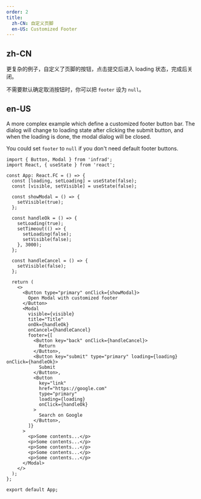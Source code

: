 ```yaml
---
order: 2
title:
  zh-CN: 自定义页脚
  en-US: Customized Footer
---
```


## zh-CN

更复杂的例子，自定义了页脚的按钮，点击提交后进入 loading 状态，完成后关闭。

不需要默认确定取消按钮时，你可以把 `footer` 设为 `null`。

## en-US

A more complex example which define a customized footer button bar. The dialog will change to loading state after clicking the submit button, and when the loading is done, the modal dialog will be closed.

You could set `footer` to `null` if you don't need default footer buttons.

```tsx
import { Button, Modal } from 'infrad';
import React, { useState } from 'react';

const App: React.FC = () => {
  const [loading, setLoading] = useState(false);
  const [visible, setVisible] = useState(false);

  const showModal = () => {
    setVisible(true);
  };

  const handleOk = () => {
    setLoading(true);
    setTimeout(() => {
      setLoading(false);
      setVisible(false);
    }, 3000);
  };

  const handleCancel = () => {
    setVisible(false);
  };

  return (
    <>
      <Button type="primary" onClick={showModal}>
        Open Modal with customized footer
      </Button>
      <Modal
        visible={visible}
        title="Title"
        onOk={handleOk}
        onCancel={handleCancel}
        footer={[
          <Button key="back" onClick={handleCancel}>
            Return
          </Button>,
          <Button key="submit" type="primary" loading={loading} onClick={handleOk}>
            Submit
          </Button>,
          <Button
            key="link"
            href="https://google.com"
            type="primary"
            loading={loading}
            onClick={handleOk}
          >
            Search on Google
          </Button>,
        ]}
      >
        <p>Some contents...</p>
        <p>Some contents...</p>
        <p>Some contents...</p>
        <p>Some contents...</p>
        <p>Some contents...</p>
      </Modal>
    </>
  );
};

export default App;
```

